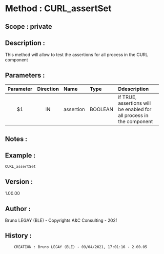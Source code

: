 ﻿# **Method :** CURL_assertSet## **Scope :** private## **Description :** This method will allow to test the assertions for all process in the CURL component## **Parameters :** | Parameter | Direction | Name | Type | Ddescription | |:----:|:----:|:----|:----|:----| | $1 | IN | assertion | BOOLEAN | if TRUE, assertions will be enabled for all process in the component | ## **Notes :** ## **Example :** ```CURL_assertSet```## **Version :** 1.00.00## **Author :** Bruno LEGAY (BLE) - Copyrights A&C Consulting - 2021## **History :**          CREATION : Bruno LEGAY (BLE) - 09/04/2021, 17:01:16 - 2.00.05